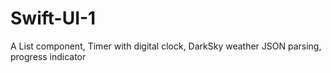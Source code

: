 # Swift-UI-1
A List component, Timer with digital clock, DarkSky weather JSON parsing, progress indicator
